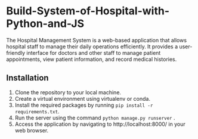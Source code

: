 # Build-System-of-Hospital-with-Python-and-JS

The Hospital Management System is a web-based application that allows hospital staff to manage their daily operations efficiently. It provides a user-friendly interface for doctors and other staff to manage patient appointments, view patient information, and record medical histories.



##  Installation

1. Clone the repository to your local machine.
2. Create a virtual environment using virtualenv or conda.
3. Install the required packages by running `pip install -r requirements.txt`.
4. Run the server using the command `python manage.py runserver` .
5. Access the application by navigating to http://localhost:8000/ in your web browser.

